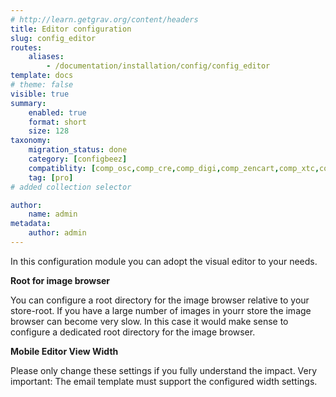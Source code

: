 ```yaml
---
# http://learn.getgrav.org/content/headers
title: Editor configuration
slug: config_editor
routes:
    aliases:
        - /documentation/installation/config/config_editor
template: docs
# theme: false
visible: true
summary:
    enabled: true
    format: short
    size: 128
taxonomy:
    migration_status: done
    category: [configbeez]
    compatiblity: [comp_osc,comp_cre,comp_digi,comp_zencart,comp_xtc,comp_gambio]    
    tag: [pro]
# added collection selector

author:
    name: admin
metadata:
    author: admin
---
```



In this configuration module you can adopt the visual editor to your needs.


**Root for image browser**

You can configure a root directory for the image browser relative to your store-root. If you have a large number of images in yourr store the image browser can become very slow. In this case it would make sense to configure a dedicated root directory for the image browser.


**Mobile Editor View Width**

Please only change these settings if you fully understand the impact. Very important: The email template must support the configured width settings.
